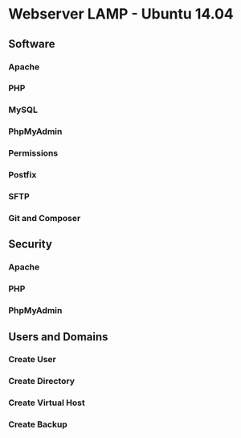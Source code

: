 # Webserver LAMP - Ubuntu 14.04

## Software

### Apache



### PHP

### MySQL

### PhpMyAdmin

### Permissions

### Postfix

### SFTP

### Git and Composer

## Security

### Apache
### PHP
### PhpMyAdmin

## Users and Domains

### Create User

### Create Directory

### Create Virtual Host

### Create Backup

